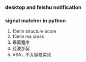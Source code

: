 ### desktop and feishu notification

### signal matcher in python
1. 15min structure score
2. 15min ma cross
3. 乖离程序
4. 斐波那契
5. VSA，不太容易实现
